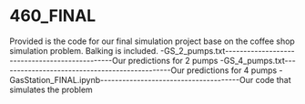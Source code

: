 # 460_FINAL

Provided is the code for our final simulation project base on the coffee shop simulation problem. Balking is included. </n>
-GS_2_pumps.txt-----------------------------------------------Our predictions for 2 pumps </n>
-GS_4_pumps.txt-----------------------------------------------Our predictions for 4 pumps </n>
-GasStation_FINAL.ipynb--------------------------------------Our code that simulates the problem </n>
